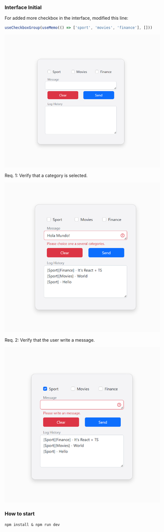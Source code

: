 ### Interface Initial

For added more checkbox in the interface, modified this line:

```javascript
useCheckboxGroup(useMemo(() => ['sport', 'movies', 'finance'], []))
```

![Start](./docs/Start.png)

Req. 1: Verify that a category is selected.

![Middle](./docs/Middle.png)

Req. 2: Verify that the user write a message.

![End](./docs/End.png)

### How to start

````shell
npm install & npm run dev
````
